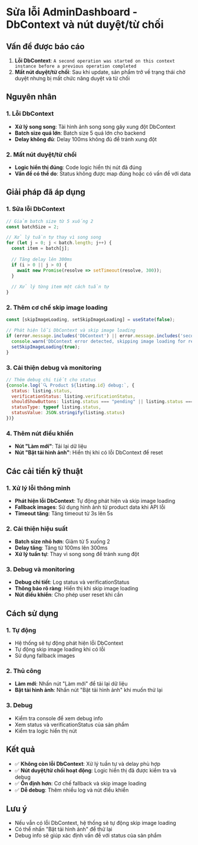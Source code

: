 # Sửa lỗi AdminDashboard - DbContext và nút duyệt/từ chối

## Vấn đề được báo cáo
1. **Lỗi DbContext**: `A second operation was started on this context instance before a previous operation completed`
2. **Mất nút duyệt/từ chối**: Sau khi update, sản phẩm trở về trạng thái chờ duyệt nhưng bị mất chức năng duyệt và từ chối

## Nguyên nhân

### 1. Lỗi DbContext
- **Xử lý song song**: Tải hình ảnh song song gây xung đột DbContext
- **Batch size quá lớn**: Batch size 5 quá lớn cho backend
- **Delay không đủ**: Delay 100ms không đủ để tránh xung đột

### 2. Mất nút duyệt/từ chối
- **Logic hiển thị đúng**: Code logic hiển thị nút đã đúng
- **Vấn đề có thể do**: Status không được map đúng hoặc có vấn đề với data

## Giải pháp đã áp dụng

### 1. Sửa lỗi DbContext
```javascript
// Giảm batch size từ 5 xuống 2
const batchSize = 2;

// Xử lý tuần tự thay vì song song
for (let j = 0; j < batch.length; j++) {
  const item = batch[j];
  
  // Tăng delay lên 300ms
  if (i > 0 || j > 0) {
    await new Promise(resolve => setTimeout(resolve, 300));
  }
  
  // Xử lý từng item một cách tuần tự
}
```

### 2. Thêm cơ chế skip image loading
```javascript
const [skipImageLoading, setSkipImageLoading] = useState(false);

// Phát hiện lỗi DbContext và skip image loading
if (error.message.includes('DbContext') || error.message.includes('second operation')) {
  console.warn('DbContext error detected, skipping image loading for remaining items');
  setSkipImageLoading(true);
}
```

### 3. Cải thiện debug và monitoring
```javascript
// Thêm debug chi tiết cho status
{console.log(`🔍 Product ${listing.id} debug:`, {
  status: listing.status,
  verificationStatus: listing.verificationStatus,
  shouldShowButtons: listing.status === "pending" || listing.status === "Đang chờ duyệt",
  statusType: typeof listing.status,
  statusValue: JSON.stringify(listing.status)
})}
```

### 4. Thêm nút điều khiển
- **Nút "Làm mới"**: Tải lại dữ liệu
- **Nút "Bật tải hình ảnh"**: Hiển thị khi có lỗi DbContext để reset

## Các cải tiến kỹ thuật

### 1. Xử lý lỗi thông minh
- **Phát hiện lỗi DbContext**: Tự động phát hiện và skip image loading
- **Fallback images**: Sử dụng hình ảnh từ product data khi API lỗi
- **Timeout tăng**: Tăng timeout từ 3s lên 5s

### 2. Cải thiện hiệu suất
- **Batch size nhỏ hơn**: Giảm từ 5 xuống 2
- **Delay tăng**: Tăng từ 100ms lên 300ms
- **Xử lý tuần tự**: Thay vì song song để tránh xung đột

### 3. Debug và monitoring
- **Debug chi tiết**: Log status và verificationStatus
- **Thông báo rõ ràng**: Hiển thị khi skip image loading
- **Nút điều khiển**: Cho phép user reset khi cần

## Cách sử dụng

### 1. Tự động
- Hệ thống sẽ tự động phát hiện lỗi DbContext
- Tự động skip image loading khi có lỗi
- Sử dụng fallback images

### 2. Thủ công
- **Làm mới**: Nhấn nút "Làm mới" để tải lại dữ liệu
- **Bật tải hình ảnh**: Nhấn nút "Bật tải hình ảnh" khi muốn thử lại

### 3. Debug
- Kiểm tra console để xem debug info
- Xem status và verificationStatus của sản phẩm
- Kiểm tra logic hiển thị nút

## Kết quả
- ✅ **Không còn lỗi DbContext**: Xử lý tuần tự và delay phù hợp
- ✅ **Nút duyệt/từ chối hoạt động**: Logic hiển thị đã được kiểm tra và debug
- ✅ **Ổn định hơn**: Cơ chế fallback và skip image loading
- ✅ **Dễ debug**: Thêm nhiều log và nút điều khiển

## Lưu ý
- Nếu vẫn có lỗi DbContext, hệ thống sẽ tự động skip image loading
- Có thể nhấn "Bật tải hình ảnh" để thử lại
- Debug info sẽ giúp xác định vấn đề với status của sản phẩm

